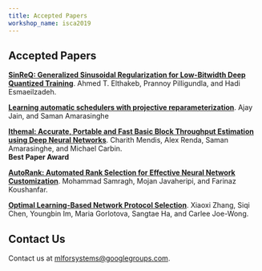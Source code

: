 ```yaml
---
title: Accepted Papers
workshop_name: isca2019
---
```

<div class="inner clearfix">
    <section class="main-content accepted_papers_section">
        <h2>Accepted Papers</h2>
        <p><a href="/assets/papers/isca2019/MLforSystems2019_Ahmed_T_Elthakeb.pdf"><b>SinReQ: Generalized Sinusoidal Regularization for Low-Bitwidth Deep Quantized Training</b></a>. Ahmed T. Elthakeb, Prannoy Pilligundla, and Hadi Esmaeilzadeh.</p>
        <p><a href="/assets/papers/isca2019/MLforSystems2019_Ajay_Jain.pdf"><b>Learning automatic schedulers with projective reparameterization</b></a>. Ajay Jain, and Saman Amarasinghe</p>
        <p><a href="/assets/papers/isca2019/MLforSystems2019_Ajay_Jain.pdf"><b>Ithemal: Accurate, Portable and Fast Basic Block Throughput Estimation using Deep Neural Networks</b></a>. Charith Mendis, Alex Renda, Saman Amarasinghe, and Michael Carbin.<br/><b>Best Paper Award</b></p>
        <p><a href="/assets/papers/isca2019/MLforSystems2019_Ajay_Jain.pdf"><b>AutoRank: Automated Rank Selection for Effective Neural Network Customization</b></a>. Mohammad Samragh, Mojan Javaheripi, and Farinaz Koushanfar.</p>
        <p><a href="/assets/papers/isca2019/MLforSystems2019_Ajay_Jain.pdf"><b>Optimal Learning-Based Network Protocol Selection</b></a>. Xiaoxi Zhang, Siqi Chen, Youngbin Im, Maria Gorlotova, Sangtae Ha, and Carlee Joe-Wong.</p>
    </section>
</div>
<div class="contact-us-section">
    <div class="inner clearfix">
        <section class="main-content">
            <h2>Contact Us</h2>
            <p>
                Contact us at <a href="mailto:mlforsystems@googlegroups.com">mlforsystems@googlegroups.com</a>.
            </p>
        </section>
    </div>
</div>

